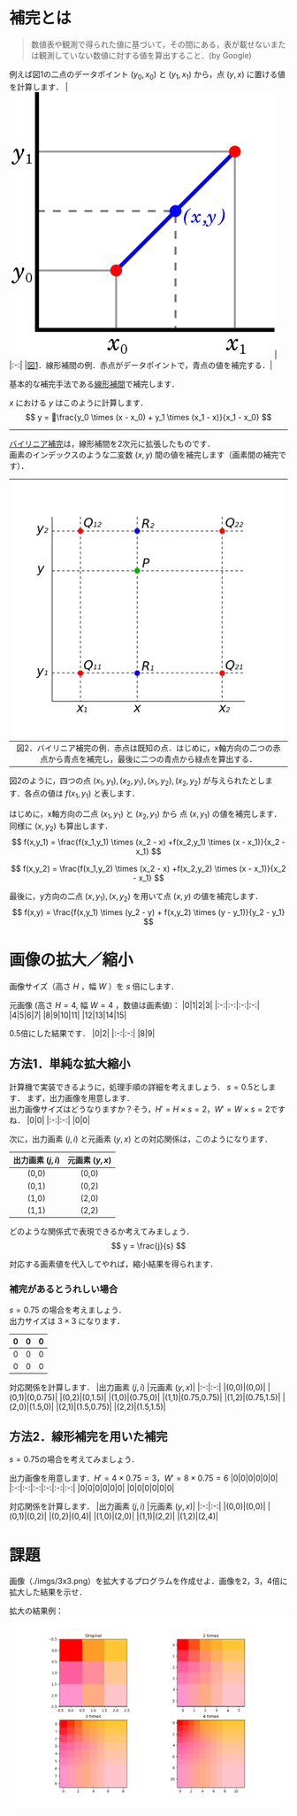 # 補完とは
> 数値表や観測で得られた値に基づいて，その間にある，表が載せないまたは観測していない数値に対する値を算出すること．(by Google)

例えば図1の二点のデータポイント $(y_0,x_0)$ と $(y_1,x_1)$ から，点 $(y,x)$ に置ける値を計算します．
|![img](./etc/resize_1.png)|
|:-:|
|[図1](https://en.wikipedia.org/wiki/Linear_interpolation#/media/File:LinearInterpolation.svg)．線形補間の例．赤点がデータポイントで，青点の値を補完する．|

基本的な補完手法である[線形補間](https://en.wikipedia.org/wiki/Linear_interpolation)で補完します．

$x$ における $y$ はこのように計算します．
$$
y = \frac{y_0 \times (x - x_0) + y_1 \times (x_1 - x)}{x_1 - x_0}
$$

---

[バイリニア補完](https://en.wikipedia.org/wiki/Bilinear_interpolation)は，線形補間を2次元に拡張したものです．  
画素のインデックスのような二変数 $(x,y)$ 間の値を補完します（画素間の補完です）．  

|![](./etc/resize_3.png)|
|:-:|
|図2．バイリニア補完の例．赤点は既知の点．はじめに，x軸方向の二つの赤点から青点を補完し，最後に二つの青点から緑点を算出する．|


図2のように，四つの点 $(x_1,y_1), (x_2,y_1), (x_1,y_2), (x_2,y_2)$ が与えられたとします．各点の値は $f(x_1,y_1)$ と表します．


はじめに，x軸方向の二点 $(x_1,y_1)$ と $(x_2,y_1)$ から 点 $(x,y_1)$ の値を補完します．同様に $(x,y_2)$ も算出します．
$$
f(x,y_1) = \frac{f(x_1,y_1) \times (x_2 - x) +f(x_2,y_1) \times (x - x_1)}{x_2 - x_1}
$$

$$
f(x,y_2) = \frac{f(x_1,y_2) \times (x_2 - x) +f(x_2,y_2) \times (x - x_1)}{x_2 - x_1}
$$


最後に，y方向の二点 $(x,y_1), (x,y_2)$ を用いて点 $(x,y)$ の値を補完します．
$$
f(x,y) = \frac{f(x,y_1) \times (y_2 - y) + f(x,y_2) \times (y - y_1)}{y_2 - y_1}
$$


# 画像の拡大／縮小
画像サイズ（高さ $H$ ，幅 $W$ ）を $s$ 倍にします．

元画像 (高さ $H=4$, 幅 $W=4$ ，数値は画素値)：
|0|1|2|3|
|:-:|:-:|:-:|:-:|
|4|5|6|7|
|8|9|10|11|
|12|13|14|15|

0.5倍にした結果です．
|0|2|
|:-:|:-:|
|8|9|


## 方法1．単純な拡大縮小
計算機で実装できるように，処理手順の詳細を考えましょう．
$s = 0.5$とします．
まず，出力画像を用意します．  
出力画像サイズはどうなりますか？そう，$H' = H \times s = 2$，$W' = W \times s = 2$ですね．
|0|0|
|:-:|:-:|
|0|0|

次に，出力画素 $(j,i)$ と元画素 $(y,x)$ との対応関係は，このようになります．

|出力画素 $(j,i)$ |元画素 $(y,x)$|
|:-:|:-:|
|(0,0)|(0,0)|
|(0,1)|(0,2)|
|(1,0)|(2,0)|
|(1,1)|(2,2)|

どのような関係式で表現できるか考えてみましょう．
$$
y = \frac{j}{s}
$$

対応する画素値を代入してやれば，縮小結果を得られます．

### 補完があるとうれしい場合
$s = 0.75$ の場合を考えましょう．  
出力サイズは $3 \times 3$ になります．

|0|0|0|
|:-:|:-:|:-:|
|0|0|0|
|0|0|0|

対応関係を計算します．
|出力画素 $(j,i)$ |元画素 $(y,x)$|
|:-:|:-:|
|(0,0)|(0,0)|
|(0,1)|(0,0.75)|
|(0,2)|(0,1.5)|
|(1,0)|(0.75,0)|
|(1,1)|(0.75,0.75)|
|(1,2)|(0.75,1.5)|
|(2,0)|(1.5,0)|
|(2,1)|(1.5,0.75)|
|(2,2)|(1.5,1.5)|




## 方法2．線形補完を用いた補完
$s = 0.75$の場合を考えてみましょう．  

出力画像を用意します．$H' = 4 \times 0.75 = 3$，$W' = 8 \times 0.75 = 6$
|0|0|0|0|0|0|
|:-:|:-:|:-:|:-:|:-:|:-:|
|0|0|0|0|0|0|
|0|0|0|0|0|0|

対応関係を計算します．
|出力画素 $(j,i)$ |元画素 $(y,x)$|
|:-:|:-:|
|(0,0)|(0,0)|
|(0,1)|(0,2)|
|(0,2)|(0,4)|
|(1,0)|(2,0)|
|(1,1)|(2,2)|
|(1,2)|(2,4)|




# 課題
画像（./imgs/3x3.png）を拡大するプログラムを作成せよ．画像を2，3，4倍に拡大した結果を示せ．

拡大の結果例：
![結果例](./etc/resize_4.png)
